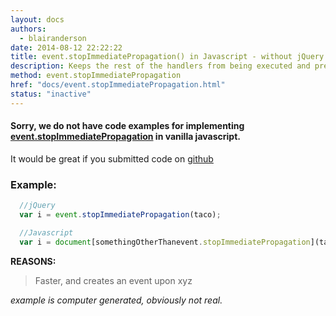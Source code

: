 ```yaml
---
layout: docs
authors:
  - blairanderson
date: 2014-08-12 22:22:22
title: event.stopImmediatePropagation() in Javascript - without jQuery
description: Keeps the rest of the handlers from being executed and prevents the event from bubbling up the DOM tree.
method: event.stopImmediatePropagation
href: "docs/event.stopImmediatePropagation.html"
status: "inactive"
---
```


#### Sorry, we do not have code examples for implementing [event.stopImmediatePropagation](http://api.jquery.com/event.stopImmediatePropagation/) in vanilla javascript.

It would be great if you submitted code on [github](https://github.com/blairanderson/without-jquery/blob/master/docs/event.stopImmediatePropagation.md)

### Example:

```javascript
  //jQuery
  var i = event.stopImmediatePropagation(taco);

  //Javascript
  var i = document[somethingOtherThanevent.stopImmediatePropagation](taco);

```

**REASONS:**
> Faster, and creates an event upon xyz

*example is computer generated, obviously not real.*
